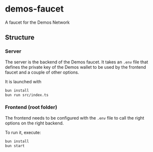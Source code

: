 # demos-faucet
A faucet for the Demos Network


## Structure

### Server

The server is the backend of the Demos faucet.
It takes an `.env` file that defines the private key of the Demos wallet to be used by the frontend faucet and a couple of other options.

It is launched with 
```bash
bun install
bun run src/index.ts
```

### Frontend (root folder)

The frontend needs to be configured with the `.env` file to call the right options on the right backend.

To run it, execute:

``` bash
bun install
bun start
```
